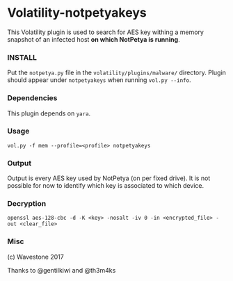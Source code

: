 # Volatility-notpetyakeys
This Volatility plugin is used to search for AES key withing a memory snapshot of an infected host **on which NotPetya is running**.

### INSTALL
Put the `notpetya.py` file in the `volatility/plugins/malware/` directory.
Plugin should appear under `notpetyakeys` when running `vol.py --info`.


### Dependencies
This plugin depends on `yara`.


### Usage
```
vol.py -f mem --profile=<profile> notpetyakeys
```


### Output
Output is every AES key used by NotPetya (on per fixed drive). It is not possible for now to identify which key is associated to which device.


### Decryption
```
openssl aes-128-cbc -d -K <key> -nosalt -iv 0 -in <encrypted_file> -out <clear_file>
```


### Misc
(c) Wavestone 2017

Thanks to @gentilkiwi and @th3m4ks
